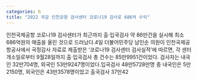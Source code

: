 ```yaml
---
categories: h
title: "2022 국감 인천공항 검사센터 코로나19 검사로 686억 수익"
---
```

인천국제공항 코로나19 검사센터가 최근까지 출&middot;입국검사 약 86만건을 실시해 최소 686억원의 매출을 올린 것으로 드러났다.4일 더불어민주당 남인순 의원이 인천국제공항공사에서 국정감사 자료로 제출받은 &lsquo;코로나19 검사센터 검사실적&rsquo;에 따르면, 각 센터 개소일로부터 9월28일까지 출&middot;입국검사 총 건수는 85만9951건이었다. 검사자는 내국인 32만704명, 외국인 53만9247명이었다.입국검사 48만5728만명 중 내국인은 5만2150명, 외국인은 43만3578명이었고 출국검사 37만42